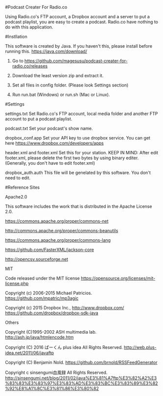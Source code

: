 #Podcast Creater For Radio.co

Using Radio.co's FTP account, a Dropbox account and a server to put a podcast playlist, you are easy to create a podcast.
Radio.co have nothing to do with this application.


#Instllation

This software is created by Java. If you haven't this, please install before running this. https://java.com/download/ 

1. Go to https://github.com/magesusu/podcast-creater-for-radio.co/releases

2. Download the least version zip and extract it.

3. Set all files in config folder. (Please look Settings section)

4. Run run.bat (Windows) or run.sh (Mac or Linux).

#Settings

settings.txt	Set Radio.co's FTP account, local media folder and another FTP account to put a podcast playlist.

podcast.txt	Set your podcast's show name.

dropbox_conf.app	Set your API key to use dropbox service. You can get here https://www.dropbox.com/developers/apps

header.xml and footer.xml	Set this for your station. KEEP IN MIND: After edit footer.xml, please delete the first two bytes by using binary editer. (Generally, you don't have to edit footer.xml) 

dropbox_auth.auth	This file will be genelated by this software. You don't need to edit.


#Reference Sites

Apache2.0

This software includes the work that is distributed in the Apache License 2.0.

https://commons.apache.org/proper/commons-net

http://commons.apache.org/proper/commons-beanutils

https://commons.apache.org/proper/commons-lang

https://github.com/FasterXML/jackson-core

http://opencsv.sourceforge.net

MIT

Code released under the MIT license https://opensource.org/licenses/mit-license.php

Copyright (c) 2006-2015 Michael Patricios. https://github.com/mpatric/mp3agic

Copyright (c) 2015 Dropbox Inc., http://www.dropbox.com/ https://github.com/dropbox/dropbox-sdk-java

Others

Copyright (C)1995-2002 ASH multimedia lab. http://ash.jp/java/htmlencode.htm

Copyright (C) 2016 ぱーくん plus idea All Rights Reserved. http://web.plus-idea.net/2011/06/javaftp

Copyright (C) Benjamin Nold. https://github.com/brnold/RSSFeedGenerator

Copyright c sinsengumi血風録 All Rights Reserved. http://sinsengumi.net/blog/2011/02/java%E3%81%A7ftp%E3%82%A2%E3%83%83%E3%83%97%E3%83%AD%E3%83%BC%E3%83%89%E3%82%92%E8%A1%8C%E3%81%86%E3%80%82

